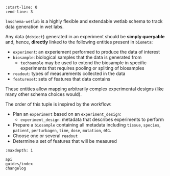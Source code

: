 ```{include} ../README.md
:start-line: 0
:end-line: 3
```

`lnschema-wetlab` is a highly flexible and extendable wetlab schema to track data generation in wet labs.

Any data (`dobject`) generated in an experiment should be **simply queryable** and, hence, **directly** linked to the following entities present in `biometa`:

- `experiment`: an experiement performed to produce the data of interest
- `biosample`: biological samples that the data is generated from
  - `techsample` may be used to extend the biosample in specific experiments that requires pooling or spliting of biosamples
- `readout`: types of measurements collected in the data
- `featureset`: sets of features that data contains

These entities allow mapping arbitrarily complex experimental designs (like many other schema choices would).

The order of this tuple is inspired by the workflow:

- Plan an `experiment` based on an `experiment_design`:
  - `experiment_design`: metadata that describes experiments to perform
- Prepare a `biosample` containing all metadata including `tissue`, `species`, `patient`, `perturbagen`, `time`, `dose`, `mutation`, etc.
- Choose one or several `readout`
- Determine a set of features that will be measured

```{toctree}
:maxdepth: 1

api
guides/index
changelog
```
